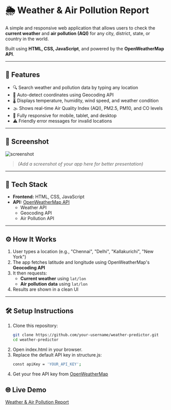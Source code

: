 # 🌦️ Weather & Air Pollution Report

A simple and responsive web application that allows users to check the **current weather** and **air pollution (AQI)** for any city, district, state, or country in the world.

Built using **HTML, CSS, JavaScript**, and powered by the **OpenWeatherMap API**.

---

## 🚀 Features

- 🔍 Search weather and pollution data by typing any location
- 📍 Auto-detect coordinates using Geocoding API
- 🌡️ Displays temperature, humidity, wind speed, and weather condition
- 🌫️ Shows real-time Air Quality Index (AQI), PM2.5, PM10, and CO levels
- 📱 Fully responsive for mobile, tablet, and desktop
- ⚠️ Friendly error messages for invalid locations

---

## 📸 Screenshot

![screenshot](<img width="1267" height="509" alt="image" src="https://github.com/user-attachments/assets/745b7e3a-e732-4eaa-8cdd-57a978c0ec8b" />
)

> _(Add a screenshot of your app here for better presentation)_

---

## 🧪 Tech Stack

- **Frontend:** HTML, CSS, JavaScript
- **API:** [OpenWeatherMap API](https://openweathermap.org/api)
  - Weather API
  - Geocoding API
  - Air Pollution API

---

## ⚙️ How It Works

1. User types a location (e.g., "Chennai", "Delhi", "Kallakurichi", "New York")
2. The app fetches latitude and longitude using OpenWeatherMap's **Geocoding API**
3. It then requests:
   - **Current weather** using `lat/lon`
   - **Air pollution data** using `lat/lon`
4. Results are shown in a clean UI

---

## 🛠️ Setup Instructions

1. Clone this repository:
   ```bash
   git clone https://github.com/your-username/weather-predictor.git
   cd weather-predictor

2. Open index.html in your browser.
3. Replace the default API key in structure.js:
   ```bash
   const apiKey = 'YOUR_API_KEY';
4. Get your free API key from [OpenWeatherMap](https://openweathermap.org/api)

## 🌐 Live Demo
  [Weather & Air Pollution Report](https://nisharj.github.io/Weather-and-Air-Pollution-Report/)
  
